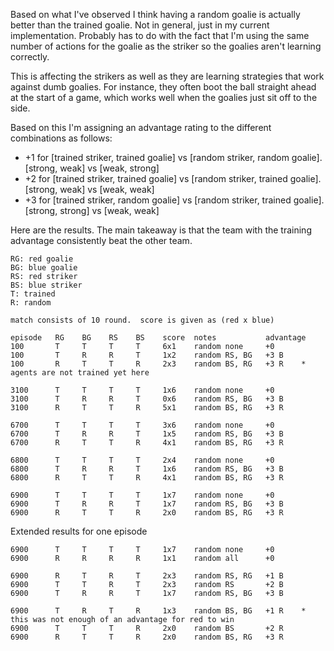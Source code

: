 Based on what I've observed I think having a random goalie is actually better than the trained goalie.  Not in general, just in my current implementation.  Probably has to do with the fact that I'm using the same number of actions for the goalie as the striker so the goalies aren't learning correctly.

This is affecting the strikers as well as they are learning strategies that work against dumb goalies.  For instance, they often boot the ball straight ahead at the start of a game, which works well when the goalies just sit off to the side.

Based on this I'm assigning an advantage rating to the different combinations as follows:
- +1 for [trained striker, trained goalie] vs [random striker, random goalie].  [strong, weak]   vs [weak, strong]
- +2 for [trained striker, trained goalie] vs [random striker, trained goalie]. [strong, weak]   vs [weak, weak]
- +3 for [trained striker, random goalie]  vs [random striker, trained goalie]. [strong, strong] vs [weak, weak]

Here are the results.  The main takeaway is that the team with the training advantage consistently beat the other team.
```
RG: red goalie
BG: blue goalie
RS: red striker
BS: blue striker
T: trained
R: random

match consists of 10 round.  score is given as (red x blue)

episode   RG    BG    RS    BS    score  notes           advantage
100       T     T     T     T     6x1    random none     +0
100       T     R     R     T     1x2    random RS, BG   +3 B
100       R     T     T     R     2x3    random BS, RG   +3 R    * agents are not trained yet here

3100      T     T     T     T     1x6    random none     +0
3100      T     R     R     T     0x6    random RS, BG   +3 B
3100      R     T     T     R     5x1    random BS, RG   +3 R

6700      T     T     T     T     3x6    random none     +0
6700      T     R     R     T     1x5    random RS, BG   +3 B
6700      R     T     T     R     4x1    random BS, RG   +3 R

6800      T     T     T     T     2x4    random none     +0
6800      T     R     R     T     1x6    random RS, BG   +3 B
6800      R     T     T     R     4x1    random BS, RG   +3 R

6900      T     T     T     T     1x7    random none     +0
6900      T     R     R     T     1x7    random RS, BG   +3 B
6900      R     T     T     R     2x0    random BS, RG   +3 R
```


Extended results for one episode
```
6900      T     T     T     T     1x7    random none     +0
6900      R     R     R     R     1x1    random all      +0

6900      R     T     R     T     2x3    random RS, RG   +1 B
6900      T     T     R     T     2x3    random RS       +2 B
6900      T     R     R     T     1x7    random RS, BG   +3 B

6900      T     R     T     R     1x3    random BS, BG   +1 R    * this was not enough of an advantage for red to win
6900      T     T     T     R     2x0    random BS       +2 R
6900      R     T     T     R     2x0    random BS, RG   +3 R
```

